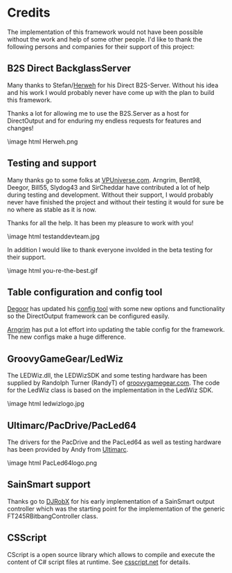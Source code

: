 ﻿Credits
=======

The implementation of this framework would not have been possible without the work and help of some other people. I'd like to thank the following persons and companies for their support of this project:

B2S Direct BackglassServer
--------------------------
Many thanks to Stefan/<a target="_blank" href="http://www.vpforums.org/index.php?showuser=57523">Herweh</a> for his Direct B2S-Server. Without his idea and his work I would probably never have come up with the plan to build this framework.

Thanks a lot for allowing me to use the B2S.Server as a host for DirectOutput and for enduring my endless requests for features and changes!

\image html Herweh.png

Testing and support
-------------------
Many thanks go to some folks at <a target="_blank" href="http://vpuniverse.com/">VPUniverse.com</a>. Arngrim, Bent98, Deegor, Bill55, Slydog43 and SirCheddar have contributed a lot of help during testing and development. Without their support, I would probably never have finished the project and without their testing it would for sure be no where as stable as it is now. 

Thanks for all the help. It has been my pleasure to work with you!

\image html testanddevteam.jpg

In addition I would like to thank everyone involded in the beta testing for their support.

\image html you-re-the-best.gif

Table configuration and config tool
-----------------------------------
<a target="_blank" href="http://vpuniverse.com/forums/user/7-deegor/">Degoor</a> has updated his <a target="_blank" href="http://vpuniverse.com/ledwiz/login.php">config tool</a> with some new options and functionality so the DirectOutput framework can be configured easily.

<a target="_blank" href="http://vpuniverse.com/forums/user/100-arngrim">Arngrim</a> has put a lot effort into updating the table config for the framework. The new configs make a huge difference.


GroovyGameGear/LedWiz
------
The LEDWiz.dll, the LEDWizSDK and some testing hardware has  been supplied by Randolph Turner (RandyT) of <a target="_blank" href="http://groovygamegear.com">groovygamegear.com</a>.
The code for the LedWiz class is based on the implementation in the LedWiz SDK.

\image html ledwizlogo.jpg

Ultimarc/PacDrive/PacLed64
--------
The drivers for the PacDrive and the PacLed64 as well as testing hardware has been provided by Andy from <a target="_blank" href="http://www.ultimarc.com/">Ultimarc</a>.

\image html PacLed64logo.png

SainSmart support
----------
Thanks go to <a href="http://vpuniverse.com/forums/user/3117-djrobx/">DJRobX</a> for his early implementation of a SainSmart output controller which was the starting point for the implementation of the generic FT245RBitbangController class.

CSScript
--------
CScript is a open source library which allows to compile and execute the content of C# script files at runtime. See <a target="_blank" href="http://www.csscript.net">csscript.net</a> for details.


